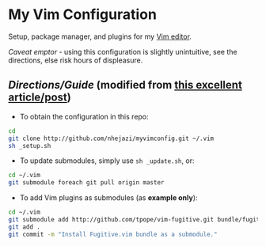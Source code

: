 # My Vim Configuration

Setup, package manager, and plugins for my [Vim editor](http://www.vim.org/index.php).

_Caveat emptor_ - using this configuration is slightly unintuitive, see the directions, else risk hours of displeasure.

## _**Directions/Guide**_ (modified from [this excellent article/post](http://vimcasts.org/episodes/synchronizing-plugins-with-git-submodules-and-pathogen/))

+ To obtain the configuration in this repo:
```bash
cd
git clone http://github.com/nhejazi/myvimconfig.git ~/.vim
sh _setup.sh
```

+ To update submodules, simply use `sh _update.sh`, or:
```bash
cd ~/.vim
git submodule foreach git pull origin master
```

+ To add Vim plugins as submodules (as **example only**):
```bash
cd ~/.vim
git submodule add http://github.com/tpope/vim-fugitive.git bundle/fugitive
git add .
git commit -m "Install Fugitive.vim bundle as a submodule."
```

